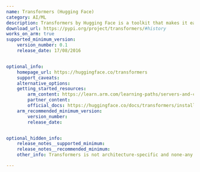 ```yaml
---
name: Transformers (Hugging Face)
category: AI/ML
description: Transformers by Hugging Face is a toolkit that makes it easier to use sophisticated AI models for understanding and generating human language.
download_url: https://pypi.org/project/transformers/#history
works_on_arm: true
supported_minimum_version:
    version_number: 0.1
    release_date: 17/08/2016


optional_info:
    homepage_url: https://huggingface.co/transformers
    support_caveats:
    alternative_options:
    getting_started_resources:
        arm_content: https://learn.arm.com/learning-paths/servers-and-cloud-computing/benchmark-nlp/benchmark-nlp-hf/
        partner_content: 
        official_docs: https://huggingface.co/docs/transformers/installation
    arm_recommended_minimum_version:
        version_number: 
        release_date:


optional_hidden_info:
    release_notes__supported_minimum: 
    release_notes__recommended_minimum:
    other_info: Transformers is not architecture-specific and none-any wheels are released on [PyPI](https://pypi.org/project/transformers/#files)

---
```

